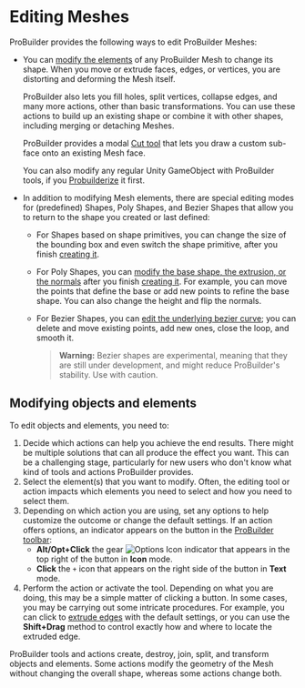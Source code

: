 # Editing Meshes

ProBuilder provides the following ways to edit ProBuilder Meshes:

- You can [modify the elements](#edit) of any ProBuilder Mesh to change its shape. When you move or extrude faces, edges, or vertices, you are distorting and deforming the Mesh itself. 

  ProBuilder also lets you fill holes, split vertices, collapse edges, and many more actions, other than basic transformations. You can use these actions to build up an existing shape or combine it with other shapes, including merging or detaching Meshes.

  ProBuilder provides a modal [Cut tool](cut-tool.md) that lets you draw a custom sub-face onto an existing Mesh face.

  You can also modify any regular Unity GameObject with ProBuilder tools, if you [Probuilderize](Object_ProBuilderize.md) it first.

- In addition to modifying Mesh elements, there are special editing modes for (predefined) Shapes, Poly Shapes, and Bezier Shapes that allow you to return to the shape you created or last defined:

  - For Shapes based on shape primitives, you can change the size of the bounding box and even switch the shape primitive, after you finish [creating it](workflow-create-predefined.md).

  - For Poly Shapes, you can [modify the base shape, the extrusion, or the normals](polyshape.md) after you finish [creating it](workflow-create-polyshape.md). For example, you can move the points that define the base or add new points to refine the base shape. You can also change the height and flip the normals.

  - For Bezier Shapes, you can [edit the underlying bezier curve](bezier.md); you can delete and move existing points, add new ones, close the loop, and smooth it.
  
  	> **Warning:** Bezier shapes are experimental, meaning that they are still under development, and might reduce ProBuilder's stability. Use with caution.




<a name="edit"></a>

## Modifying objects and elements

To edit objects and elements, you need to:

1. Decide which actions can help you achieve the end results. There might be multiple solutions that can all produce the effect you want. This can be a challenging stage, particularly for new users who don't know what kind of tools and actions ProBuilder provides.
2. Select the element(s) that you want to modify. Often, the editing tool or action impacts which elements you need to select and how you need to select them.
3. Depending on which action you are using, set any options to help customize the outcome or change the default settings. If an action offers options, an indicator appears on the button in the [ProBuilder toolbar](toolbar.md):
	* **Alt/Opt+Click** the gear ![Options Icon](images/icons/Options.png) indicator that appears in the top right of the button in **Icon** mode.
	* **Click** the `+` icon that appears on the right side of the button in **Text** mode.
4. Perform the action or activate the tool. Depending on what you are doing, this may be a simple matter of clicking a button. In some cases, you may be carrying out some intricate procedures. For example, you can click to [extrude edges](Edge_Extrude.md) with the default settings, or you can use the **Shift+Drag** method to control exactly how and where to locate the extruded edge.

ProBuilder tools and actions create, destroy, join, split, and transform objects and elements. Some actions modify the geometry of the Mesh without changing the overall shape, whereas some actions change both.

